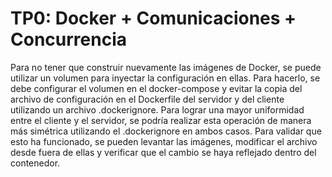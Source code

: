 # TP0: Docker + Comunicaciones + Concurrencia

Para no tener que construir nuevamente las imágenes de Docker, se puede utilizar un volumen para inyectar la configuración en ellas. Para hacerlo, se debe configurar el volumen en el docker-compose y evitar la copia del archivo de configuración en el Dockerfile del servidor y del cliente utilizando un archivo .dockerignore. Para lograr una mayor uniformidad entre el cliente y el servidor, se podría realizar esta operación de manera más simétrica utilizando el .dockerignore en ambos casos.
Para validar que esto ha funcionado, se pueden levantar las imágenes, modificar el archivo desde fuera de ellas y verificar que el cambio se haya reflejado dentro del contenedor. 